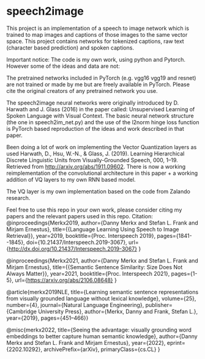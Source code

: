 # speech2image
This project is an implementation of a speech to image network which is trained to map images and captions of those images to the same vector space. This project contains networks for tokenized captions, raw text (character based prediction) and spoken captions. 

Important notice:
The code is my own work, using python and Pytorch. However some of the ideas and data are not:

The pretrained networks included in PyTorch (e.g. vgg16 vgg19 and resnet) are not trained or made by me but are freely available in PyTorch.
Please cite the original creators of any pretrained network you use. 

The speech2image neural networks were originally introduced by D. Harwath and J. Glass  (2016) in the paper called: Unsupervised Learning of Spoken Language with Visual Context. The basic neural network structure (the one in speech2im_net.py) and the use of the l2norm hinge loss function is PyTorch based reproduction of the ideas and work described in that paper.

Been doing a lot of work on implementing the Vector Quantization layers as used Harwath, D., Hsu, W.-N., & Glass, J. (2019). Learning Hierarchical Discrete Linguistic Units from Visually-Grounded Speech, 000, 1–19. Retrieved from http://arxiv.org/abs/1911.09602. There is now a working reimplementation of the convolutional architecture in this paper + a working addition of VQ layers to my own RNN based model. 

The VQ layer is my own implementation based on the code from Zalando research.

Feel free to use this repo in your own work, please consider citing my papers and the relevant papers used in this repo. 
Citation: 
@inproceedings{Merkx2019,
  author={Danny Merkx and Stefan L. Frank and Mirjam Ernestus},
  title={{Language Learning Using Speech to Image Retrieval}},
  year=2019,
  booktitle={Proc. Interspeech 2019},
  pages={1841--1845},
  doi={10.21437/Interspeech.2019-3067},
  url={http://dx.doi.org/10.21437/Interspeech.2019-3067}
}

@inproceedings{Merkx2021, author={Danny Merkx and Stefan L. Frank and Mirjam Ernestus}, title={{Semantic Sentence Similarity: Size Does Not Always Matter}}, year=2021, booktitle={Proc. Interspeech 2021}, pages={1-5}, url={https://arxiv.org/abs/2106.08648} }

@article{merkx2019NLE, 
title={Learning semantic sentence representations from visually grounded language without lexical knowledge}, 
volume={25}, 
number={4}, 
journal={Natural Language Engineering}, 
publisher={Cambridge University Press}, 
author={Merkx, Danny and Frank, Stefan L.},
year={2019}, pages={451–466}}

@misc{merkx2022,
      title={Seeing the advantage: visually grounding word embeddings to better capture human semantic knowledge}, 
      author={Danny Merkx and Stefan L. Frank and Mirjam Ernestus},
      year={2022},
      eprint={2202.10292},
      archivePrefix={arXiv},
      primaryClass={cs.CL}
}
